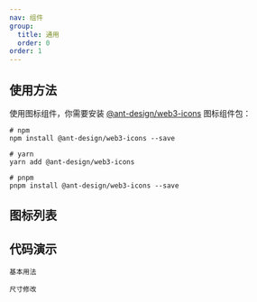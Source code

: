 ```yaml
---
nav: 组件
group:
  title: 通用
  order: 0
order: 1
---
```


## 使用方法

使用图标组件，你需要安装 [@ant-design/web3-icons](https://www.npmjs.com/package/@ant-design/web3-icons) 图标组件包：

```shell
# npm
npm install @ant-design/web3-icons --save

# yarn
yarn add @ant-design/web3-icons

# pnpm
pnpm install @ant-design/web3-icons --save
```

## 图标列表

<IconSearch></IconSearch>

## 代码演示

<code src="./demos/basic.tsx">基本用法</code>

<code src="./demos/size.tsx">尺寸修改</code>
